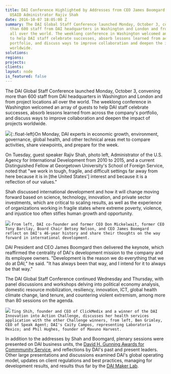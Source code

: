 ```yaml
---
title: DAI Conference Highlighted by Addresses from CEO James Boomgard and Former
  USAID Administrator Rajiv Shah
date: 2016-10-07 18:05:00 Z
summary: The DAI Global Staff Conference launched Monday, October 3, convening more
  than 600 staff from DAI headquarters in Washington and London and from project locations
  all over the world. The weeklong conference in Washington welcomed an array of guests
  to help DAI staff celebrate successes, absorb lessons learned from across the company's
  portfolio, and discuss ways to improve collaboration and deepen the impact of projects
  worldwide.
solutions: 
regions: 
projects: 
clients: 
layout: node
is_featured: false
---
```


The DAI Global Staff Conference launched Monday, October 3, convening more than 600 staff from DAI headquarters in Washington and London and from project locations all over the world. The weeklong conference in Washington welcomed an array of guests to help DAI staff celebrate successes, absorb lessons learned from across the company's portfolio, and discuss ways to improve collaboration and deepen the impact of projects worldwide.

![][1]{:.float-left}On Monday, DAI experts in economic growth, environment, governance, global health, and other technical areas met to compare activities, share viewpoints, and prepare for the week.

On Tuesday, guest speaker Rajiv Shah, photo left, Administrator of the U.S. Agency for International Development from 2010 to 2015, and a current Distinguished Fellow at Georgetown University's School of Foreign Service, noted that "we work in tough, fragile, and difficult settings far away from here because it is in [the United States'] interest and because it is a reflection of our values."

Shah discussed international development and how it will change moving forward based on science, technology, innovation, and private sector investments, which are critical to scaling results, as well as the experience of organizations working in fragile states where extreme poverty, violence, and injustice too often stifles human growth and opportunity.

![][2]
`From left, DAI co-founder and former CEO Don Mickelwait, former CEO Tony Barclay, Board Chair Betsey Nelson, and CEO James Boomgard reflect on DAI's 46-year history and share their thoughts on the way forward in international development.`

DAI President and CEO James Boomgard then delivered the keynote, which reaffirmed the centrality of DAI's development mission to the company and its employee owners. "Development is the reason we do everything that we do at DAI," he said. "It has always been that way, and I intend for it to always be that way."

The DAI Global Staff Conference continued Wednesday and Thursday, with panel discussions and workshops delving into political economy analysis, domestic resource mobilization, resiliency, innovation, ICT, global health climate change, land tenure, and countering violent extremism, among more than 80 sessions on the agenda.

![][4]
`Ting Shih, founder and CEO of ClickMedix and a winner of the DAI Innovation into Action Challenge, discusses her health services application with the other Challenge winners, from left, Ben Grimley, CEO of Speak Agent; DAI's Caity Campos, representing Laboratoria Mexico; and Phil Hughes, founder of Mavuno Harvest.`

In addition to the addresses by Shah and Boomgard, plenary sessions were presented on DAI business units, the [David H. Gunning Awards for Commmunity Service][7], and reflections by DAI's past and present leaders. Other large presentations and discussions examined DAI's global operating model, updates on client regulations and best practices, managing for development results, and results thus far by the [DAI Maker Lab][8].

[1]: https://assetify-dai.com/news/DAI-News----conference-3.jpg
[2]: https://assetify-dai.com/news/DAI-NEWS----conference-2.jpg
[3]: http://dai.com/who-we-are/leadership/elizabeth-nelson
[4]: https://assetify-dai.com/news/DAI-News----conference-1.jpg
[5]: /news/innovation-action-challenge-winners-begin-implement-their-solutions-field
[6]: /news/dai-announces-winners-gunning-service-awards-2015
[7]: /news/gunning-service-award-winners-2016-announced-dai-global-staff-conference
[8]: /our-work/solutions/dai-maker-lab
